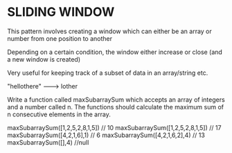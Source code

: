 # SLIDING WINDOW

This pattern involves creating a window
which can either be an array or number
from one position to another

Depending on a certain condition, the 
window either increase or close (and a new window is created)

Very useful for keeping track of a subset of data in an array/string etc.

"hellothere" ---> lother 

Write a function called maxSubarraySum which accepts an array of integers and a number called n. The functions should calculate the maximum sum of n consecutive elements in the array.

maxSubarraySum([1,2,5,2,8,1,5]) // 10
maxSubarraySum([1,2,5,2,8,1,5]) // 17
maxSubarraySum([4,2,1,6],1) // 6
maxSubarraySum([4,2,1,6,2],4) // 13
maxSubarraySum([],4) //null

